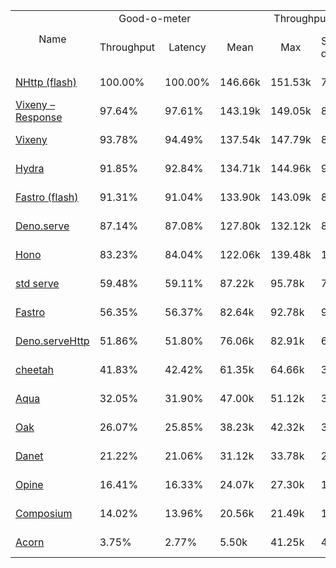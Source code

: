 <table>
<tr>
    <td align="center" rowspan="2">Name</td>
    <td align="center" colspan="2">Good-o-meter</td>
    <td align="center" colspan="4">Throughput (rps)</td>
    <td align="center" colspan="3">Latency (ms)</td>
</tr>
<tr>
    <!-- still Name -->
    <td align="center">Throughput</td>
    <td align="center">Latency</td>
    <td align="center">Mean</td>
    <td align="center">Max</td>
    <td align="center">Standard deviation</td>
    <td align="center">Size per second</td>
    <td align="center">Avg</td>
    <td align="center">Min</td>
    <td align="center">Max</td>
</tr><tr>
    <td><a href="./nhttp.ts.md">NHttp (flash)</a></td>
    <td>100.00%</td>
    <td>100.00%</td>
    <td>146.66k</td>
    <td>151.53k</td>
    <td>7.45k</td>
    <td>2.55 MiB</td>
    <td>0.43</td>
    <td>0.35</td>
    <td>1.18</td>
</tr>
<tr>
    <td><a href="./vixeny_response.ts.md">Vixeny – Response</a></td>
    <td>97.64%</td>
    <td>97.61%</td>
    <td>143.19k</td>
    <td>149.05k</td>
    <td>8.66k</td>
    <td>2.49 MiB</td>
    <td>0.44</td>
    <td>0.36</td>
    <td>1.24</td>
</tr>
<tr>
    <td><a href="./vixeny.ts.md">Vixeny</a></td>
    <td>93.78%</td>
    <td>94.49%</td>
    <td>137.54k</td>
    <td>147.79k</td>
    <td>8.32k</td>
    <td>2.41 MiB</td>
    <td>0.46</td>
    <td>0.35</td>
    <td>1.34</td>
</tr>
<tr>
    <td><a href="./hydra.ts.md">Hydra</a></td>
    <td>91.85%</td>
    <td>92.84%</td>
    <td>134.71k</td>
    <td>144.96k</td>
    <td>9.49k</td>
    <td>2.37 MiB</td>
    <td>0.46</td>
    <td>0.36</td>
    <td>1.32</td>
</tr>
<tr>
    <td><a href="./fastro_flash.ts.md">Fastro (flash)</a></td>
    <td>91.31%</td>
    <td>91.04%</td>
    <td>133.90k</td>
    <td>143.09k</td>
    <td>8.33k</td>
    <td>2.33 MiB</td>
    <td>0.47</td>
    <td>0.37</td>
    <td>1.32</td>
</tr>
<tr>
    <td><a href="./deno_serve.ts.md">Deno.serve</a></td>
    <td>87.14%</td>
    <td>87.08%</td>
    <td>127.80k</td>
    <td>132.12k</td>
    <td>8.03k</td>
    <td>2.23 MiB</td>
    <td>0.50</td>
    <td>0.41</td>
    <td>1.29</td>
</tr>
<tr>
    <td><a href="./hono.ts.md">Hono</a></td>
    <td>83.23%</td>
    <td>84.04%</td>
    <td>122.06k</td>
    <td>139.48k</td>
    <td>13.90k</td>
    <td>2.15 MiB</td>
    <td>0.51</td>
    <td>0.39</td>
    <td>2.99</td>
</tr>
<tr>
    <td><a href="./deno_std_serve.ts.md">std serve</a></td>
    <td>59.48%</td>
    <td>59.11%</td>
    <td>87.22k</td>
    <td>95.78k</td>
    <td>7.06k</td>
    <td>1.52 MiB</td>
    <td>0.73</td>
    <td>0.49</td>
    <td>3.01</td>
</tr>
<tr>
    <td><a href="./fastro.ts.md">Fastro</a></td>
    <td>56.35%</td>
    <td>56.37%</td>
    <td>82.64k</td>
    <td>92.78k</td>
    <td>9.37k</td>
    <td>1.45 MiB</td>
    <td>0.77</td>
    <td>0.38</td>
    <td>3.70</td>
</tr>
<tr>
    <td><a href="./deno_serveHttp.ts.md">Deno.serveHttp</a></td>
    <td>51.86%</td>
    <td>51.80%</td>
    <td>76.06k</td>
    <td>82.91k</td>
    <td>6.48k</td>
    <td>1.33 MiB</td>
    <td>0.83</td>
    <td>0.51</td>
    <td>3.43</td>
</tr>
<tr>
    <td><a href="./cheetah.ts.md">cheetah</a></td>
    <td>41.83%</td>
    <td>42.42%</td>
    <td>61.35k</td>
    <td>64.66k</td>
    <td>3.19k</td>
    <td>1.09 MiB</td>
    <td>1.02</td>
    <td>0.76</td>
    <td>2.10</td>
</tr>
<tr>
    <td><a href="./aqua.ts.md">Aqua</a></td>
    <td>32.05%</td>
    <td>31.90%</td>
    <td>47.00k</td>
    <td>51.12k</td>
    <td>3.86k</td>
    <td>0.82 MiB</td>
    <td>1.35</td>
    <td>0.75</td>
    <td>3.97</td>
</tr>
<tr>
    <td><a href="./oak.ts.md">Oak</a></td>
    <td>26.07%</td>
    <td>25.85%</td>
    <td>38.23k</td>
    <td>42.32k</td>
    <td>3.19k</td>
    <td>0.67 MiB</td>
    <td>1.67</td>
    <td>0.92</td>
    <td>4.95</td>
</tr>
<tr>
    <td><a href="./danet.ts.md">Danet</a></td>
    <td>21.22%</td>
    <td>21.06%</td>
    <td>31.12k</td>
    <td>33.78k</td>
    <td>2.58k</td>
    <td>0.54 MiB</td>
    <td>2.05</td>
    <td>0.92</td>
    <td>6.40</td>
</tr>
<tr>
    <td><a href="./opine.ts.md">Opine</a></td>
    <td>16.41%</td>
    <td>16.33%</td>
    <td>24.07k</td>
    <td>27.30k</td>
    <td>1.96k</td>
    <td>0.42 MiB</td>
    <td>2.64</td>
    <td>1.17</td>
    <td>7.20</td>
</tr>
<tr>
    <td><a href="./composium.ts.md">Composium</a></td>
    <td>14.02%</td>
    <td>13.96%</td>
    <td>20.56k</td>
    <td>21.49k</td>
    <td>1.03k</td>
    <td>0.36 MiB</td>
    <td>3.09</td>
    <td>1.11</td>
    <td>5.37</td>
</tr>
<tr>
    <td><a href="./acorn.ts.md">Acorn</a></td>
    <td>3.75%</td>
    <td>2.77%</td>
    <td>5.50k</td>
    <td>41.25k</td>
    <td>4.82k</td>
    <td>0.07 MiB</td>
    <td>15.56</td>
    <td>5.78</td>
    <td>27.95</td>
</tr>
</table>